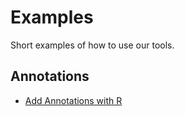 # Examples
Short examples of how to use our tools.


## Annotations
- [Add Annotations with R](AddAnnotations.Rmd)
